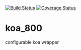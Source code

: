 [![Build Status](https://travis-ci.org/zhongfox/koa800.svg?branch=master)](https://travis-ci.org/zhongfox/koa800)
[![Coverage Status](https://coveralls.io/repos/github/zhongfox/koa800/badge.svg?branch=master)](https://coveralls.io/github/zhongfox/koa800?branch=master)

# koa_800
configurable koa wrapper
